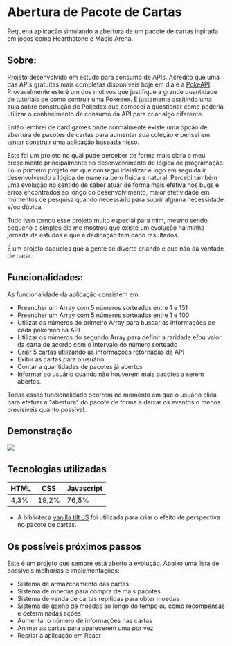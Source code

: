 <h1>Abertura de Pacote de Cartas</h1>
<p>Pequena aplicação simulando a abertura de um pacote de cartas inpirada em jogos como Hearthstone e Magic Arena.</p>
<h2>Sobre:</h2>
<p>Projeto desenvolvido em estudo para consumo de APIs. Acredito que uma das APIs gratuitas mais completas disponíveis hoje em dia é a <a href="https://pokeapi.co/">PokeAPI</a>. Provavelmente este é um dos motivos que justifique a grande quantidade de tutoriais de como contruir uma Pokedex. E justamente assitindo uma aula sobre construção de Pokedex que comecei a questionar como poderia utilizar o conhecimento de consumo da API para criar algo diferente.</p>
<p>Então lembrei de card games onde normalmente existe uma opção de abertura de pacotes de cartas para aumentar sua coleção e pensei em tentar construir uma aplicação baseada nisso.</p>
<p>Este foi um projeto no qual pude perceber de forma mais clara o meu crescimento principalmente no desenvolvimento de lógica de programação. Foi o primeiro projeto em que consegui ideializar e logo em seguida ir desenvolvendo a lógica de maneira bem fluida e natural. Percebi também uma evolução no sentido de saber atuar de forma mais efetiva nos bugs e erros encontrados ao longo do desenvolvimento, maior efetividade em momentos de pesquisa quando necessário para suprir alguma necessidade e/ou dúvida.</p>
<p>Tudo isso tornou esse projeto muito especial para mim, mesmo sendo pequeno e simples ele me mostrou que existe um evolução na minha jornada de estudos e que a dedicação tem dado resultados.</p>
<p>É um projeto daqueles que a gente se diverte criando e que não dá vontade de parar.</p>

<h2>Funcionalidades:</h2>
<p>As funcionalidade da aplicação consistem em:</p>
<ul>
    <li>Preencher um Array com 5 números sorteados entre 1 e 151</li>
    <li>Preencher um Array com 5 números sorteados entre 1 e 100</li>
    <li>Utilizar os números do primeiro Array para buscar as informações de cada pokemon na API</li>
    <li>Utilizar os números do segundo Array para definir a raridade e/ou valor da carta de acordo com o intervalo do número sorteado</li>
    <li>Criar 5 cartas utilizando as informações retornadas da API</li>    
    <li>Exibir as cartas para o usuário</li>
    <li>Contar a quantidades de pacotes já abertos</li>
    <li>Informar ao usuário quando não houverem mais pacotes a serem abertos.</li>
</ul>

<P>Todas essas funcionalidade ocorrem no momento em que o usuário clica para efetuar a "abertura" do pacote de forma a deixar os eventos o menos previsíveis quanto possível.</P>

<h2>Demonstração</h2>
<img src="img/card-pack-open.gif">

<h2>Tecnologias utilizadas</h2>
    <table>
    <thead>
      <tr>
        <th class="tg-c3ow">HTML</th>
        <th class="tg-c3ow">CSS</th>
        <th class="tg-c3ow">Javascript</th>
      </tr>
    </thead>
    <tbody>
      <tr>
        <td class="tg-c3ow">4,3%</td>
        <td class="tg-c3ow">19,2%</td>
        <td class="tg-c3ow">76,5%</td>
      </tr>
    </tbody>
    </table>
    <ul>
        <li>A biblioteca <a href="https://micku7zu.github.io/vanilla-tilt.js/">vanilla tilt JS</a> foi utilizada para criar o efeito de perspectiva no pacote de cartas.</li>
    </ul>
    
    
 <h2>Os possíveis próximos passos</h2>
 <p>Este é um projeto que sempre está aberto a evolução. Abaixo uma lista de possíveis melhorias e implementações:</p>
    <ul>
        <li>Sistema de armazenamento das cartas</li>
        <li>Sistema de moedas para compra de mais pacotes</li>
        <li>Sistema de venda de cartas repitidas para obter moedas</li>
        <li>Sistema de ganho de moedas ao longo do tempo ou como recompensas e determinadas ações</li>
        <li>Aumentar o número de informações nas cartas</li>
        <li>Animar as cartas para aparecerem uma por vez</li>
        <li>Recriar a aplicação em React</li>
    </ul>
